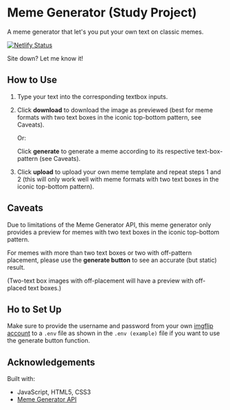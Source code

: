 # Meme Generator (Study Project)

A meme generator that let's you put your own text on classic memes.

[![Netlify Status](https://api.netlify.com/api/v1/badges/073620b0-e979-41b7-9fb6-15b8192a002f/deploy-status)](https://app.netlify.com/sites/meme-generator-videlicet/deploys)

Site down? Let me know it!

## How to Use
1. Type your text into the corresponding textbox inputs.
2. Click <b>download</b> to download the image as previewed (best for meme formats with two text boxes in the iconic top-bottom pattern, see Caveats). 
    
    Or: 
    
    Click <b>generate</b> to generate a meme according to its respective text-box-pattern (see Caveats).
3. Click <b>upload</b> to upload your own meme template and repeat steps 1 and 2 (this will only work well with meme formats with two text boxes in the iconic top-bottom pattern).  

## Caveats

Due to limitations of the Meme Generator API, this meme generator only provides a preview for memes with two text boxes in the iconic top-bottom pattern.

For memes with more than two text boxes or two with off-pattern placement, please use the <b>generate button</b> to see an accurate (but static) result. 
    
(Two-text box images with off-placement will have a preview with off-placed text boxes.)

## Ho to Set Up

Make sure to provide the username and password from your own <a href= https://imgflip.com/api> imgflip account</a> to a `.env` file as shown in the `.env (example)` file if you want to use the generate button function.

## Acknowledgements

Built with:
* JavaScript, HTML5, CSS3
* <a href="https://imgflip.com/api" target="_blank">Meme Generator API</a>
